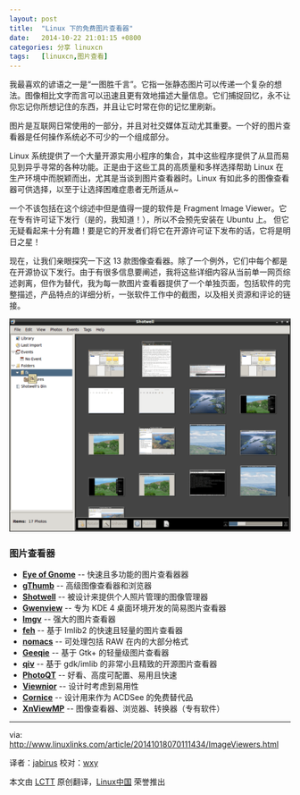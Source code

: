 ```yaml
---
layout: post
title:	"Linux 下的免费图片查看器"
date:	2014-10-22 21:01:15 +0800 
categories:	分享 linuxcn 
tags:	[linuxcn,图片查看]
---
```



我最喜欢的谚语之一是“一图胜千言”。它指一张静态图片可以传递一个复杂的想法。图像相比文字而言可以迅速且更有效地描述大量信息。它们捕捉回忆，永不让你忘记你所想记住的东西，并且让它时常在你的记忆里刷新。


图片是互联网日常使用的一部分，并且对社交媒体互动尤其重要。一个好的图片查看器是任何操作系统必不可少的一个组成部分。


Linux 系统提供了一个大量开源实用小程序的集合，其中这些程序提供了从显而易见到异乎寻常的各种功能。正是由于这些工具的高质量和多样选择帮助 Linux 在生产环境中而脱颖而出，尤其是当谈到图片查看器时。Linux 有如此多的图像查看器可供选择，以至于让选择困难症患者无所适从~


一个不该包括在这个综述中但是值得一提的软件是 Fragment Image Viewer。它在专有许可证下发行（是的，我知道！），所以不会预先安装在 Ubuntu 上。 但它无疑看起来十分有趣！要是它的开发者们将它在开源许可证下发布的话，它将是明日之星！


现在，让我们亲眼探究一下这 13 款图像查看器。除了一个例外，它们中每个都是在开源协议下发行。由于有很多信息要阐述，我将这些详细内容从当前单一网页综述剥离，但作为替代，我为每一款图片查看器提供了一个单独页面，包括软件的完整描述，产品特点的详细分析，一张软件工作中的截图，以及相关资源和评论的链接。


![](/Asserts/Images/album/201410/22/210135k6zk9eysyz3y46k6.png)


### 图片查看器


* [**Eye of Gnome**](https://projects.gnome.org/eog/) -- 快速且多功能的图片查看器器
* [**gThumb**](https://wiki.gnome.org/Apps/gthumb) -- 高级图像查看器和浏览器
* [**Shotwell**](https://wiki.gnome.org/Apps/Shotwell/) -- 被设计来提供个人照片管理的图像管理器
* [**Gwenview**](http://gwenview.sourceforge.net/) -- 专为 KDE 4 桌面环境开发的简易图片查看器
* [**Imgv**](http://imgv.sourceforge.net/) -- 强大的图片查看器
* [**feh**](http://feh.finalrewind.org/) -- 基于 Imlib2 的快速且轻量的图片查看器
* [**nomacs**](http://www.nomacs.org/) -- 可处理包括 RAW 在内的大部分格式
* [**Geeqie**](http://geeqie.sourceforge.net/) -- 基于 Gtk+ 的轻量级图片查看器
* [**qiv**](http://spiegl.de/qiv/) -- 基于 gdk/imlib 的非常小且精致的开源图片查看器
* [**PhotoQT**](http://photoqt.org/) -- 好看、高度可配置、易用且快速
* [**Viewnior**](http://siyanpanayotov.com/project/viewnior/) -- 设计时考虑到易用性
* [**Cornice**](http://wxglade.sourceforge.net/extra/cornice.html) -- 设计用来作为 ACDSee 的免费替代品
* [**XnViewMP**](http://www.xnview.com/en/) -- 图像查看器、浏览器、转换器（专有软件）




---


via: <http://www.linuxlinks.com/article/20141018070111434/ImageViewers.html>


译者：[jabirus](https://github.com/jabirus) 校对：[wxy](https://github.com/wxy)


本文由 [LCTT](https://github.com/LCTT/TranslateProject) 原创翻译，[Linux中国](http://linux.cn/) 荣誉推出
